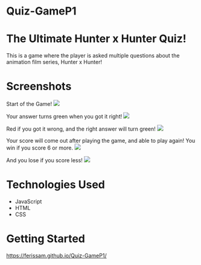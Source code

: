 # Quiz-GameP1

# The Ultimate Hunter x Hunter Quiz!
This is a game where the player is asked multiple questions about the animation film series, Hunter x Hunter! 

# Screenshots

Start of the Game!
<img src="https://imgur.com/Sm2HuiS.png">

Your answer turns green when you got it right!
<img src="https://imgur.com/c7zwu3D.png">

Red if you got it wrong, and the right answer will turn green!
<img src="https://imgur.com/0CBLKos.png">

Your score will come out after playing the game, and able to play again! You win if you score 6 or more.
<img src="https://imgur.com/DIYGNH1.png">

And you lose if you score less!
<img src="https://imgur.com/X8odvHa.png">

# Technologies Used

- JavaScript
- HTML
- CSS

# Getting Started

https://ferissam.github.io/Quiz-GameP1/